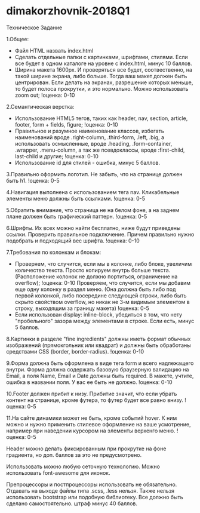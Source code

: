 # dimakorzhovnik-2018Q1
Техническое Задание

1.Общее:

  - Файл HTML назвать index.html
  - Сделать отдельные папки с картинками, шрифтами, стилями. Если все будет в одном каталоге на уровне с index.html, минус 10 баллов.
  - Ширина макета 1600px. И проверяться все будет, соотвественно, на такой ширине экрана, либо больше. Тогда ваш макет должен быть       центрирован. Если делать на экранах, разрешение которых меньше, то будет полоса прокрутки, и это нормально. Можно использовать zoom out;  !оценка: 0-10
  
2.Семантическая верстка:

  - Использование HTML5 тегов, таких как header, nav, section, article, footer, form + fields, figure; !оценка: 0-10
  - Правильное и разумное наименование классов, избегать наименований вроде .right-column, .third-form, .left, .big, а использовать осмысленные, вроде .heading, .form-container, .wrapper, .menu-column, а так же псевдоклассы, вроде :first-child, last-child и другие; !оценка: 0-10
  - Использование id для стилей - ошибка, минус 5 баллов.
  
3.Правильно оформить логотип. Не забыть, что на странице должен быть h1. !оценка: 0-5

4.Навигация выполнена с использованием тега nav. Кликабельные элементы меню должны быть ссылками. !оценка: 0-5

5.Обратить внимание, что страница не на белом фоне, а на заднем плане должен быть графический паттерн. !оценка: 0-5

6.Шрифты. Их всех можно найти бесплатно, ниже будут приведены ссылки. Проверить правильное подключение. Причем правильно нужно подобрать и подходящий вес шрифта. !оценка: 0-10

7.Требования по колонкам и блокам:

  - Проверяем, что случится, если мы в колонке, либо блоке, увеличим количество текста. Просто копируем внутрь больше текста. (Расположение колонок не должно портиться, ограничение на overflow); !оценка: 0-10
Проверяем, что случится, если мы добавим еще одну колонку в раздел меню. (Она должна быть либо под первой колонкой, либо посередине следующей строки, либо быть скрыто свойством overflow, но никак не 3-м видимым элементом в строку, выходящим за границу макета) !оценка: 0-5
  - Если использован display: inline-block, убедиться в том, что нету "пробельного" зазора между элементами в строке. Если есть, минус 5 баллов.
  
8.Картинки в разделе "fine ingredients" должны иметь формат обычных изображений (прямокгольник или квадрат) и должны быть обработаны средствами CSS (border, border-radius). !оценка: 0-10

9.Форма должна быть оформлена в виде тега form и всего надлежащего внутри. Форма должна содержать базовую браузерную валидацию на Email, а поля Name, Email и Date должны быть required. В макете, учтите, ошибка в названии поля. У вас ее быть не должно. !оценка: 0-10

10.Footer должен прибит к низу. Прибитие значит, что если убрать контент на странице, кроме футера, то футер будет все равно внизу. !оценка: 0-5

11.На сайте динамики может не быть, кроме событий hover. К ним можно и нужно применить стилевое оформление на ваше усмотрение, например при наведении курсором на элементы верхенго меню. !оценка: 0-5

Header можно делать фиксированным при прокрутке на фоне градиента, но доп. баллов за это не предусмотрено.

Использовать можно любую сеточную технологию. Можно использовать font-awesome для иконок.

Препроцессоры и постпроцессоры использовать не обязательно. Отдавать на выходе файлы типа .scss, .less нельзя. Также нельзя использовать bootstrap или подобную библиотеку. Все должно быть сделано самостоятельно. штраф минус 40 баллов.
